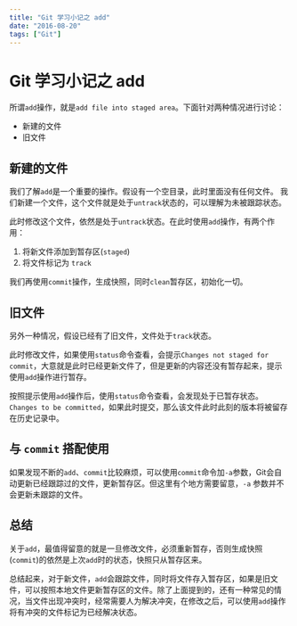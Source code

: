 ```yaml
---
title: "Git 学习小记之 add"
date: "2016-08-20"
tags: ["Git"]
---
```

# Git 学习小记之 add

所谓`add`操作，就是`add file into staged area`。下面针对两种情况进行讨论：

- 新建的文件
- 旧文件

## 新建的文件

我们了解`add`是一个重要的操作。假设有一个空目录，此时里面没有任何文件。
我们新建一个文件，这个文件就是处于`untrack`状态的，可以理解为未被跟踪状态。

此时修改这个文件，依然是处于`untrack`状态。在此时使用`add`操作，有两个作用：

1. 将新文件添加到暂存区(`staged`)
2. 将文件标记为 `track`

我们再使用`commit`操作，生成快照，同时`clean`暂存区，初始化一切。

## 旧文件

另外一种情况，假设已经有了旧文件，文件处于`track`状态。

此时修改文件，如果使用`status`命令查看，会提示`Changes not staged for commit`，大意就是此时已经更新文件了，但是更新的内容还没有暂存起来，提示使用`add`操作进行暂存。

按照提示使用`add`操作后，使用`status`命令查看，会发现处于已暂存状态。`Changes to be committed`，如果此时提交，那么该文件此时此刻的版本将被留存在历史记录中。

## 与 `commit` 搭配使用

如果发现不断的`add`、`commit`比较麻烦，可以使用`commit`命令加`-a`参数，Git会自动更新已经跟踪过的文件，更新暂存区。但这里有个地方需要留意，`-a` 参数并不会更新未跟踪的文件。

## 总结

关于`add`，最值得留意的就是一旦修改文件，必须重新暂存，否则生成快照(`commit`)的依然是上次`add`时的状态，快照只从暂存区来。

总结起来，对于新文件，`add`会跟踪文件，同时将文件存入暂存区，如果是旧文件，可以按照本地文件更新暂存区的文件。除了上面提到的，还有一种常见的情况，当文件出现冲突时，经常需要人为解决冲突，在修改之后，可以使用`add`操作将有冲突的文件标记为已经解决状态。